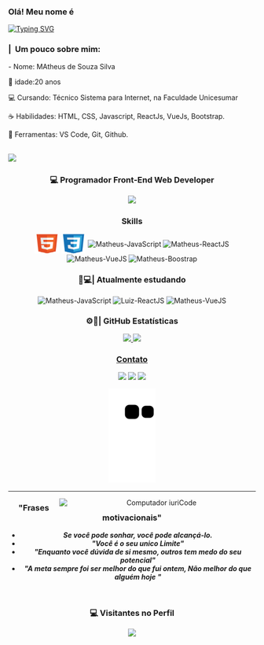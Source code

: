  ### Olá! Meu nome é 
[![Typing SVG](https://readme-typing-svg.herokuapp.com?color=%FF6F9C&lines=Matheus+de+Souza+Silva)](https://github.com/MatheusdeSouzaSilva70)

<h3>  | &nbsp;Um pouco sobre mim: </h3>

<p align="left">
	   - Nome: MAtheus de Souza Silva
<p align="left">
	🥳 idade:20 anos
	
<p align="left">
	 💻 Cursando: Técnico Sistema para Internet, na Faculdade Unicesumar
		
<p align="left">
	☕ Habilidades: HTML, CSS, Javascript, ReactJs, VueJs, Bootstrap.
	
<p align="left">
 💼 Ferramentas: VS Code, Git, Github.
</p>

<br>

<img src="https://user-images.githubusercontent.com/70382532/138322189-2db8df52-9dcb-40a0-88a8-c365466bd33d.gif"/>

### <p align="center">💻 Programador Front-End Web Developer</p>
<div align="center">
  <a href="https://matheusdesouzasilva70.github.io/Bios-contatos/" target="_blank"><img src="https://img.shields.io/badge/Meu-Portf%C3%B3lio-blueviolet?style=for-the-badge" target="_blank"></a>
</div>

 <div style="display: inline_block" align="center">
	
	
###  <p align="center">Skills</p>
	
  <img align="center" alt="Matheus-HTML" height="40" width="50" src="https://raw.githubusercontent.com/devicons/devicon/master/icons/html5/html5-original.svg">

  <img align="center" alt="Matheus-CSS" height="40" width="50" src="https://raw.githubusercontent.com/devicons/devicon/master/icons/css3/css3-original.svg">

  <img align="center" alt="Matheus-JavaScript" height="40" width="50" src="https://cdn.jsdelivr.net/gh/devicons/devicon/icons/javascript/javascript-plain.svg" />
	
  <img align="center" alt="Matheus-ReactJS" height="40" width="50" src="https://cdn.jsdelivr.net/gh/devicons/devicon/icons/react/react-original.svg" />
	
	
<img align="center" alt="Matheus-VueJS" height="40" width="50" src="https://cdn.jsdelivr.net/gh/devicons/devicon/icons/vuejs/vuejs-original.svg" />


  <img  align="center" alt="Matheus-Boostrap" height="50" width="60" src="https://cdn.jsdelivr.net/gh/devicons/devicon/icons/bootstrap/bootstrap-original.svg" />

###  📝💻| **Atualmente estudando**</p>
<div>

 <img align="center" alt="Matheus-JavaScript" height="40" width="50" src="https://cdn.jsdelivr.net/gh/devicons/devicon/icons/javascript/javascript-plain.svg" />
	
  <img align="center" alt="Luiz-ReactJS" height="40" width="50" src="https://cdn.jsdelivr.net/gh/devicons/devicon/icons/react/react-original.svg" />
	<img align="center" alt="Matheus-VueJS" height="40" width="50" 
	src="https://cdn.jsdelivr.net/gh/devicons/devicon/icons/vuejs/vuejs-original.svg" />

  
###  ⚙️🔧| **GitHub Estatísticas** </p>
<div>
	
  <a href="https://github.com/matheusdeSouzaSilva70">
  <img height="160em" src="https://github-readme-stats.vercel.app/api?username=matheusdesouzasilva70&show_icons=true&theme=github_dark&include_all_commits=true&count_private=true"/>
	  
 <img height="160em" src="https://github-readme-stats.vercel.app/api/top-langs/?username=matheusdesouzasilva70&layout=compact&langs_count=7&theme=github_dark"/>
	  
</div>

	

	
### <p align="center">Contato</p>
  
   <a href = "mailto:matheussouzasilva628@gmail.com"><img src="https://img.shields.io/badge/Gmail-D14836?style=for-the-badge&logo=gmail&logoColor=white" target="_blank"></a>
    <a href="https://www.linkedin.com/in/matheus-de-souza-silva-288194229" target="_blank"><img src="https://img.shields.io/badge/-LinkedIn-%230077B5?style=for-the-badge&logo=linkedin&logoColor=white" target="_blank"></a>
      <a href="https://discord.com/channels/@me" target="_blank"><img src="https://img.shields.io/badge/Discord-7289DA?style=for-the-badge&logo=discord&logoColor=white" target="_blank"></a>
	
 
  ![Snake animation](https://github.com/rafaballerini/rafaballerini/blob/output/github-contribution-grid-snake.svg)
 
<hr/>
<img src= "https://raw.githubusercontent.com/MicaelliMedeiros/micaellimedeiros/master/image/computer-illustration.png"  min-width="400px" max-width="400px" width="400px" align="right" alt="Computador iuriCode">   
	
### "Frases motivacionais"

- **_Se você pode sonhar, você pode alcançá-lo._**
- **_"Você é o seu unico Limite"_**
- **_"Enquanto você dúvida de si mesmo,
 outros tem medo do seu potencial"_**
- **_"A meta sempre foi ser melhor do que fui ontem,
Não melhor do que alguém  hoje "_**

</br>

  ### <p align="center">💻 Visitantes no Perfil </p>
 <img align="relative" src="https://profile-counter.glitch.me/MatheusdeSouzaSilva70/count.svg" > 
